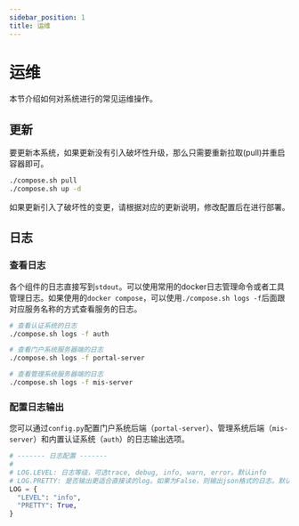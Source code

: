 ```yaml
---
sidebar_position: 1
title: 运维
---
```


# 运维

本节介绍如何对系统进行的常见运维操作。

## 更新

要更新本系统，如果更新没有引入破坏性升级，那么只需要重新拉取(pull)并重启容器即可。

```bash
./compose.sh pull
./compose.sh up -d
```

如果更新引入了破坏性的变更，请根据对应的更新说明，修改配置后在进行部署。

## 日志

### 查看日志

各个组件的日志直接写到`stdout`。可以使用常用的docker日志管理命令或者工具管理日志。如果使用的`docker compose`，可以使用`./compose.sh logs -f`后面跟对应服务名称的方式查看服务的日志。

```bash
# 查看认证系统的日志
./compose.sh logs -f auth

# 查看门户系统服务器端的日志
./compose.sh logs -f portal-server

# 查看管理系统服务器端的日志
./compose.sh logs -f mis-server
```

### 配置日志输出

您可以通过`config.py`配置门户系统后端（`portal-server`）、管理系统后端（`mis-server`）和内置认证系统（`auth`）的日志输出选项。

```python
# ------- 日志配置 -------
#
# LOG.LEVEL: 日志等级，可选trace, debug, info, warn, error。默认info
# LOG.PRETTY: 是否输出更适合直接读的log。如果为False，则输出json格式的日志。默认False
LOG = {
  "LEVEL": "info",
  "PRETTY": True,
}
```


